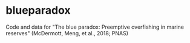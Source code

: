 # blueparadox
Code and data for "The blue paradox: Preemptive overfishing in marine reserves" (McDermott, Meng, et al., 2018; PNAS)
